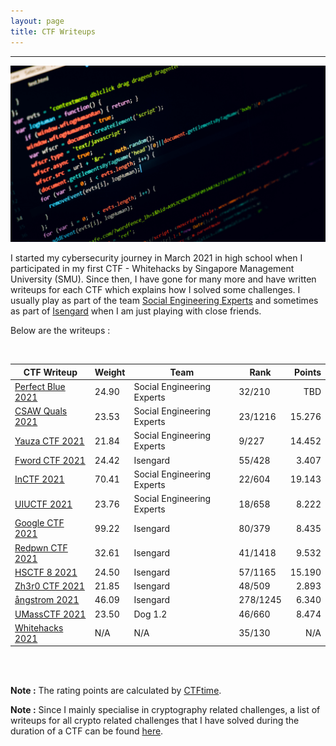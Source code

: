 ```yaml
---
layout: page
title: CTF Writeups
---
```

<hr/>

![CTF Writeups Main Page](/assets/img/ctfImages/misc/homePageImage.png)

I started my cybersecurity journey in March 2021 in high school when I participated in my first CTF - Whitehacks by Singapore Management University (SMU). Since then, I have gone for many more and have written writeups for each CTF which explains how I solved some challenges. I usually play as part of the team <a href="https://ctftime.org/team/151372" target="_blank">Social Engineering Experts</a> and sometimes as part of <a href="https://ctftime.org/team/78268" target="_blank">Isengard</a> when I am just playing with close friends.

Below are the writeups :

<br/>

| CTF Writeup | Weight | Team | Rank | Points | 
| ------------- |  --- | --- | ------ | -----: |
|[Perfect Blue 2021](https://angmar2722.github.io/CTFwriteups/2021/pbctf2021/) | 24.90 | Social Engineering Experts | 32/210 | TBD |
|[CSAW Quals 2021](https://angmar2722.github.io/CTFwriteups/2021/csaw2021/) | 23.53 | Social Engineering Experts | 23/1216 | 15.276 |
|[Yauza CTF 2021](https://angmar2722.github.io/CTFwriteups/2021/yauza2021/) | 21.84 | Social Engineering Experts | 9/227 | 14.452 |
|[Fword CTF 2021](https://angmar2722.github.io/CTFwriteups/2021/fword2021/) | 24.42 | Isengard | 55/428 | 3.407 |
|[InCTF 2021](https://angmar2722.github.io/CTFwriteups/2021/inctf2021/) | 70.41 | Social Engineering Experts | 22/604 | 19.143 |
|[UIUCTF 2021](https://angmar2722.github.io/CTFwriteups/2021/uiuctf2021/) | 23.76 | Social Engineering Experts | 18/658 | 8.222 |
|[Google CTF 2021](https://angmar2722.github.io/CTFwriteups/2021/google2021/) | 99.22 | Isengard | 80/379 | 8.435 |
|[Redpwn CTF 2021](https://angmar2722.github.io/CTFwriteups/2021/redpwn2021/) | 32.61 | Isengard | 41/1418 | 9.532 | 
|[HSCTF 8 2021](https://angmar2722.github.io/CTFwriteups/2021/hsctf2021/) | 24.50 | Isengard | 57/1165 | 15.190 | 
|[Zh3r0 CTF 2021](https://angmar2722.github.io/CTFwriteups/2021/zh3r02021/) | 21.85 | Isengard | 48/509 | 2.893 |
|[ångstrom 2021](https://angmar2722.github.io/CTFwriteups/2021/actf2021/) | 46.09 | Isengard | 278/1245 | 6.340 |
|[UMassCTF 2021](https://angmar2722.github.io/CTFwriteups/2021/umass2021/) | 23.50 | Dog 1.2 | 46/660 | 8.474 |
|[Whitehacks 2021](https://angmar2722.github.io/CTFwriteups/2021/wh2021/) | N/A | N/A | 35/130 | N/A |

<br/>

<br/>

**Note :** The rating points are calculated by <a href="https://ctftime.org/rating-formula/" target="_blank">CTFtime</a>.

**Note :** Since I mainly specialise in cryptography related challenges, a list of writeups for all crypto related challenges that I have solved during the duration of a CTF can be found <a href="https://github.com/Angmar2722/Angmar2722.github.io/blob/master/CTFwriteups/CryptoWriteupsList/cryptoWriteupsMainPage.md" target="_blank">here</a>.

<!-- **Note :** My writeups for when I play a CTF completely on my own can be found <a href="https://angmar2722.github.io/CTFwriteups/oneOffOrSoloWriteups" target="_blank">here</a>. -->




